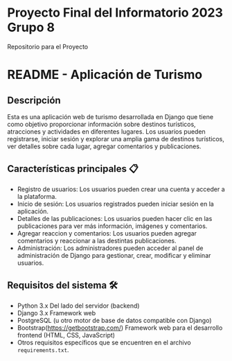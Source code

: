 # Proyecto Final del Informatorio 2023 Grupo 8
Repositorio para el Proyecto

# README - Aplicación de Turismo

## Descripción 
Esta es una aplicación web de turismo desarrollada en Django que tiene como objetivo proporcionar información sobre destinos turísticos, atracciones y actividades en diferentes lugares. Los usuarios pueden registrarse, iniciar sesión y explorar una amplia gama de destinos turísticos, ver detalles sobre cada lugar, agregar comentarios y publicaciones.

## Características principales 📋
- Registro de usuarios: Los usuarios pueden crear una cuenta y acceder a la plataforma.
- Inicio de sesión: Los usuarios registrados pueden iniciar sesión en la aplicación.
- Detalles de las publicaciones: Los usuarios pueden hacer clic en las publicaciones para ver más información, imágenes y comentarios.
- Agregar reaccion y comentarios: Los usuarios pueden agregar comentarios y reaccionar a las destintas publicaciones.
- Administración: Los administradores pueden acceder al panel de administración de Django para gestionar, crear, modificar y eliminar usuarios.

## Requisitos del sistema 🛠️
- Python 3.x  Del lado del servidor (backend)
- Django 3.x  Framework web
- PostgreSQL (u otro motor de base de datos compatible con Django)
- Bootstrap(https://getbootstrap.com/) Framework web para el desarrollo frontend (HTML, CSS, JavaScript)
- Otros requisitos específicos que se encuentren en el archivo `requirements.txt`.
